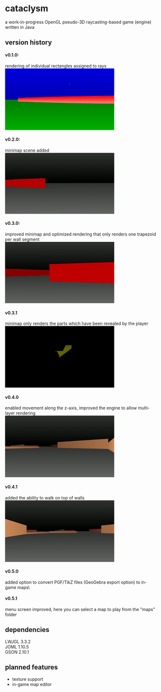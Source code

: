 # cataclysm
a work-in-progress OpenGL pseudo-3D raycasting-based game (engine) written in Java

## version history
#### v0.1.0:
rendering of individual rectangles assigned to rays\
![](https://github.com/zase414/assets/blob/main/1.gif)
#### v0.2.0:
minimap scene added\
![](https://github.com/zase414/assets/blob/main/2.gif)
#### v0.3.0:
improved minimap and optimized rendering that only renders one trapezoid per wall segment\
![](https://github.com/zase414/assets/blob/main/3.gif)
#### v0.3.1
minimap only renders the parts which have been revealed by the player\
![](https://github.com/zase414/assets/blob/main/5.gif)
#### v0.4.0
enabled movement along the z-axis, improved the engine to allow multi-layer rendering\
![](https://github.com/zase414/assets/blob/main/6.gif)
#### v0.4.1
added the ability to walk on top of walls\
![](https://github.com/zase414/assets/blob/main/7.gif)
#### v0.5.0
added option to convert PGF/TikZ files (GeoGebra export option) to in-game maps\
#### v0.5.1 
menu screen improved, here you can select a map to play from the "maps" folder

## dependencies
LWJGL 3.3.2\
JOML 1.10.5\
GSON 2.10.1

## planned features
+ texture support
+ in-game map editor
